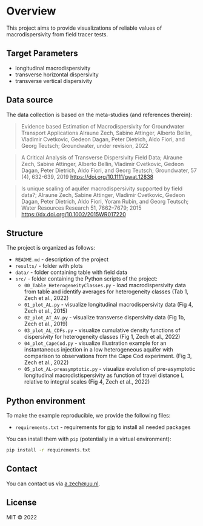 # Overview

This project aims to provide visualizations of reliable values of 
macrodispersivity from field tracer tests.

## Target Parameters
 - longitudinal macrodispersivity
 - transverse horizontal dispersivity
 - transverse vertical dispersivity

## Data source
The data collection is based on the meta-studies (and references therein): 

> Evidence based Estimation of Macrodispersivity for Groundwater Transport Applications
> Alraune Zech, Sabine Attinger, Alberto Bellin, Vladimir Cvetkovic, Gedeon Dagan, Peter Dietrich, Aldo Fiori, and Georg Teutsch; 
> Groundwater, under revision, 2022

> A Critical Analysis of Transverse Dispersivity Field Data; 
> Alraune Zech, Sabine Attinger, Alberto Bellin, Vladimir Cvetkovic, Gedeon Dagan, Peter Dietrich, Aldo Fiori, and Georg Teutsch; 
> Groundwater, 57 (4), 632-639, 2019
> https://doi.org/10.1111/gwat.12838

> Is unique scaling of aquifer macrodispersivity supported by field data?; 
> Alraune Zech, Sabine Attinger, Vladimir Cvetkovic, Gedeon Dagan, Peter Dietrich, Aldo Fiori, Yoram Rubin, and Georg Teutsch; 
> Water Resources Research 51, 7662–7679; 2015
> https://dx.doi.org/10.1002/2015WR017220


## Structure

The project is organized as follows:

- `README.md` - description of the project
- `results/` - folder with plots
- `data/` - folder containing table with field data
- `src/` - folder containing the Python scripts of the project:
  + `00_Table_HeterogeneityClasses.py` - load macrodispersivity data from table and identify averages for heterogeneity classes (Tab 1, Zech et al., 2022)
  + `01_plot_AL.py` - visualize longitudinal macrodispersivity data (Fig 4, Zech et al., 2015)
  + `02_plot_AT_AV.py` - visualize transverse dispersivity data (Fig 1b, Zech et al., 2019)
  + `03_plot_AL_CDFs.py` - visualize cumulative density functions of dispersivity for heterogeneity classes (Fig 1, Zech et al., 2022) 
  + `04_plot_CapeCod.py` - visualize illustration example for an instantaneous injection in a low heterogeneous aquifer with comparison to observations from the Cape Cod experiment. (Fig 3, Zech et al., 2022) 
  + `05_plot_AL-preasymptotic.py` - visualize evolution of pre-asymptotic longitudinal macrodistispersivity as function of travel distance L relative to integral scales (Fig 4, Zech et al., 2022) 

## Python environment

To make the example reproducible, we provide the following files:
- `requirements.txt` - requirements for [pip](https://pip.pypa.io/en/stable/user_guide/#requirements-files) to install all needed packages

You can install them with `pip` (potentially in a virtual environment):
```bash
pip install -r requirements.txt
```

## Contact

You can contact us via <a.zech@uu.nl>.

## License

MIT © 2022
